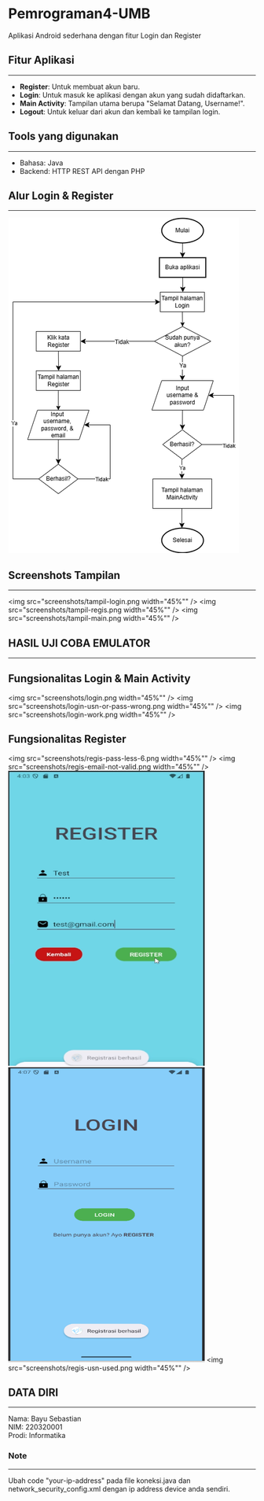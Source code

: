 # Pemrograman4-UMB
Aplikasi Android sederhana dengan fitur Login dan Register

## Fitur Aplikasi
---
- **Register**: Untuk membuat akun baru.
- **Login**: Untuk masuk ke aplikasi dengan akun yang sudah didaftarkan.
- **Main Activity**: Tampilan utama berupa "Selamat Datang, Username!".
- **Logout**: Untuk keluar dari akun dan kembali ke tampilan login.

## Tools yang digunakan
---
- Bahasa: Java
- Backend: HTTP REST API dengan PHP

## Alur Login & Register
---
<img src="screenshots/uts-pemrograman-4.png" />

## Screenshots Tampilan
---
<img src="screenshots/tampil-login.png width="45%"" />
<img src="screenshots/tampil-regis.png width="45%"" />
<img src="screenshots/tampil-main.png width="45%"" />

## HASIL UJI COBA EMULATOR
---
Fungsionalitas Login & Main Activity
---
<img src="screenshots/login.png width="45%"" />    <img src="screenshots/login-usn-or-pass-wrong.png width="45%"" />
<img src="screenshots/login-work.png width="45%"" />

Fungsionalitas Register
---
<img src="screenshots/regis-pass-less-6.png width="45%"" />       <img src="screenshots/regis-email-not-valid.png width="45%"" />
<img src="screenshots/regis-work-1.png" width="400" height="600" />            <img src="screenshots/regis-work-2.png" width="400" height="600" />
<img src="screenshots/regis-usn-used.png width="45%"" />

## DATA DIRI
---
Nama: Bayu Sebastian
<br> NIM: 220320001
<br> Prodi: Informatika

### Note
---
Ubah code "your-ip-address" pada file koneksi.java dan network_security_config.xml dengan ip address device anda sendiri.


